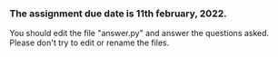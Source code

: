 ### The assignment due date is 11th february, 2022.

You should edit the file "answer.py" and answer the questions asked.
Please don't try to edit or rename the files.

